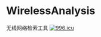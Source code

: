 # WirelessAnalysis
无线网络检索工具
<a href="https://996.icu"><img src="https://img.shields.io/badge/link-996.icu-red.svg" alt="996.icu" /></a>
